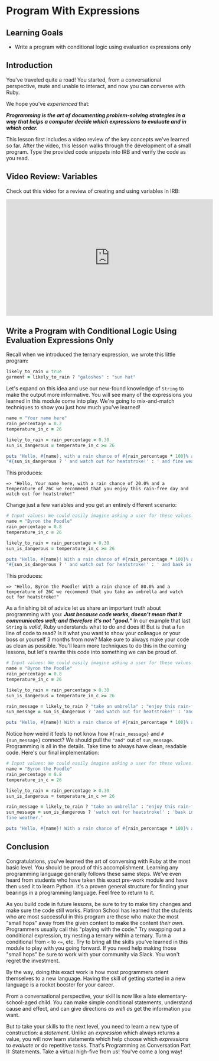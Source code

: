 # Program With Expressions

## Learning Goals

* Write a program with conditional logic using evaluation expressions only

## Introduction

You've traveled quite a road! You started, from a conversational
perspective, mute and unable to interact, and now you can converse with Ruby.

We hope you've _experienced_ that:

***Programming is the art of documenting problem-solving strategies in a way that
helps a computer decide which expressions to evaluate and in which order.***

This lesson first includes a video review of the key concepts we've learned so far. 
After the video, this lesson walks through the development of a small program. Type the
provided code snippets into IRB and verify the code as you read.

## Video Review: Variables

Check out this video for a review of creating and using variables in IRB:

<iframe width="560" height="315" src="https://www.youtube.com/embed/0FHgtMRrKGs" frameborder="0" allow="accelerometer; autoplay; encrypted-media; gyroscope; picture-in-picture" allowfullscreen></iframe>

## Write a Program with Conditional Logic Using Evaluation Expressions Only

Recall when we introduced the ternary expression, we wrote this little program:

```ruby
likely_to_rain = true
garment = likely_to_rain ? "galoshes" : "sun hat"
```

Let's expand on this idea and use our new-found knowledge of `String` to make
the output more informative. You will see many of the expressions you learned
in this module come into play. We're going to mix-and-match techniques to show
you just how much you've learned!

```ruby
name = "Your name here"
rain_percentage = 0.2
temperature_in_c = 26

likely_to_rain = rain_percentage > 0.30
sun_is_dangerous = temperature_in_c >= 26

puts "Hello, #{name}, with a rain chance of #{rain_percentage * 100}% and a temperature of #{temperature_in_c}C we recommend that you " + (likely_to_rain ? "take an umbrella" : "enjoy this rain-free day") +
"#{sun_is_dangerous ? ' and watch out for heatstroke!' : ' and fine weather.'}"
```

This produces:

```text
=> "Hello, Your name here, with a rain chance of 20.0% and a temperature of 26C we recommend that you enjoy this rain-free day and watch out for heatstroke!"
```

Change just a few variables and you get an entirely different scenario:

```ruby
# Input values: We could easily imagine asking a user for these values.
name = "Byron the Poodle"
rain_percentage = 0.8
temperature_in_c = 26

likely_to_rain = rain_percentage > 0.30
sun_is_dangerous = temperature_in_c >= 26

puts "Hello, #{name}! With a rain chance of #{rain_percentage * 100}% and a temperature of #{temperature_in_c}C we recommend that you " + (likely_to_rain ? "take an umbrella" : "enjoy this rain-free day") +
"#{sun_is_dangerous ? ' and watch out for heatstroke!' : ' and bask in this fine weather.'}"
```

This produces:

```text
=> "Hello, Byron the Poodle! With a rain chance of 80.0% and a temperature of 26C we recommend that you take an umbrella and watch out for heatstroke!"
```

As a finishing bit of advice let us share an important truth about programming
with you: ***Just because code works, doesn't mean that it communicates well;
and therefore it's not "good."*** In our example that last `String` is _valid_,
Ruby understands what to do and does it! But is that a fun line of code to
read? Is it what you want to show your colleague or your boss or yourself 3
months from now? Make sure to always make your code as clean as possible.
You'll learn more techniques to do this in the coming lessons, but let's
rewrite this code into something we can be proud of.

```ruby
# Input values: We could easily imagine asking a user for these values.
name = "Byron the Poodle"
rain_percentage = 0.8
temperature_in_c = 26

likely_to_rain = rain_percentage > 0.30
sun_is_dangerous = temperature_in_c >= 26

rain_message = likely_to_rain ? "take an umbrella" : "enjoy this rain-free day"
sun_message = sun_is_dangerous ? 'and watch out for heatstroke!' : 'and bask in this fine weather.'

puts "Hello, #{name}! With a rain chance of #{rain_percentage * 100}% and a temperature of #{temperature_in_c}C we recommend that you #{rain_message} #{sun_message}"
```

Notice how weird it feels to not know how `#{rain_message}` and
`#{sun_message}` connect? We should pull the `"and"` out of `sun_message`.
Programming is all in the details. Take time to always have clean, readable
code. Here's our final implementation:

```ruby
# Input values: We could easily imagine asking a user for these values.
name = "Byron the Poodle"
rain_percentage = 0.8
temperature_in_c = 26

likely_to_rain = rain_percentage > 0.30
sun_is_dangerous = temperature_in_c >= 26

rain_message = likely_to_rain ? "take an umbrella" : "enjoy this rain-free day"
sun_message = sun_is_dangerous ? 'watch out for heatstroke!' : 'bask in this
fine weather.'

puts "Hello, #{name}! With a rain chance of #{rain_percentage * 100}% and a temperature of #{temperature_in_c}C we recommend that you #{rain_message} and #{sun_message}"
```

## Conclusion

Congratulations, you've learned the art of conversing with Ruby at the most
basic level. You should be proud of this accomplishment. Learning any
programming language generally follows these same steps. We've even heard from
students who have taken this exact pre-work module and have then used it to
learn Python. It's a proven general structure for finding your bearings in a
programming language. Feel free to return to it.

As you build code in future lessons, be sure to try to make tiny 
changes and make sure the code still works. Flatiron School has learned that the 
students who are most successful in this program are those who make the most "small
hops" away from the given content to make the content *their own*. Programmers
usually call this "playing with the code." Try swapping out a conditional expression,
try nesting a ternary within a ternary. Turn a conditional from `<` to `<=`, etc.
Try to bring all the skills you've learned in this module to play with you going 
forward. If you need help making those "small hops" be sure to work with your community
via Slack.  You won't regret the investment.

By the way, doing this exact work is how most programmers orient themselves to
a new language. Having the skill of getting started in a new language is a
rocket booster for your career.

From a conversational perspective, your skill is now like a late
elementary-school-aged child.  You can make simple conditional statements,
understand cause and effect, and can give directions _as well as_ get the
information you want.

But to take your skills to the next level, you need to learn a new type of
construction: a _statement_. Unlike an _expression_ which always returns a
value, you will now learn statements which help choose which _expressions_ to
_evaluate_ or do repetitive tasks. That's Programming as Conversation Part II:
Statements. Take a virtual high-five from us! You've come a long way!

